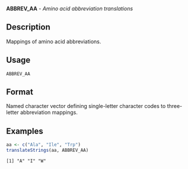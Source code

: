 **ABBREV_AA** - *Amino acid abbreviation translations*

Description
--------------------

Mappings of amino acid abbreviations.


Usage
--------------------
```
ABBREV_AA
```



Format
-------------------
Named character vector defining single-letter character codes to 
three-letter abbreviation mappings.


Examples
-------------------

```R
aa <- c("Ala", "Ile", "Trp")
translateStrings(aa, ABBREV_AA)
```


```
[1] "A" "I" "W"

```




